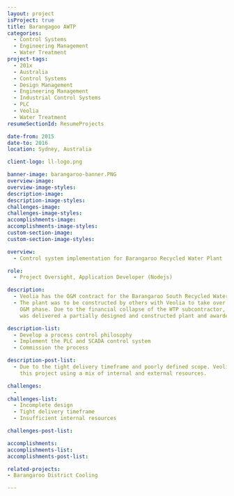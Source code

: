 ```yaml
---
layout: project
isProject: true
title: Barangagoo AWTP
categories:
  - Control Systems
  - Engineering Management    
  - Water Treatment
project-tags:
  - 201x
  - Australia
  - Control Systems
  - Design Management
  - Engineering Management
  - Industrial Control Systems
  - PLC
  - Veolia
  - Water Treatment
resumeSectionId: ResumeProjects

date-from: 2015
date-to: 2016
location: Sydney, Australia

client-logo: ll-logo.png

banner-image: barangaroo-banner.PNG
overview-image:
overview-image-styles:
description-image:
description-image-styles:
challenges-image:
challenges-image-styles:
accomplishments-image:
accomplishments-image-styles:
custom-section-image:
custom-section-image-styles:

overview:
  - Control system implementation for Barangaroo Recycled Water Plant

role:
  - Project Oversight, Application Developer (Nodejs)

description:
  - Veolia has the O&M contract for the Barangaroo South Recycled Water Plant.
  - The plant was to be constructed by others with Veolia to take over for the
    O&M phase. Due to the financial collapse of the WTP subcontractor, Veolia
    was delivered a partially designed and constructed plant and awarded a contract to,

description-list:
  - Develop a process control philosophy
  - Implement the PLC and SCADA control system
  - Commission the process

description-post-list:
  - Due to the tight delivery timeframe and poorly defined scope. Veolia implemented
    this project using a mix of internal and external resources.

challenges:
  -
challenges-list:    
  - Incomplete design
  - Tight delivery timeframe
  - Insufficient internal resources

challenges-post-list:    

accomplishments:
accomplishments-list:    
accomplishments-post-list:    

related-projects:
- Barangaroo District Cooling

---
```

